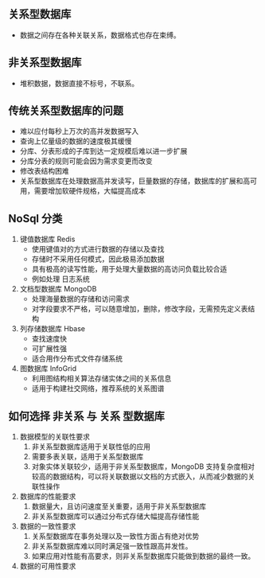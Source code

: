 ## 关系型数据库
- 数据之间存在各种关联关系，数据格式也存在束缚。
  
## 非关系型数据库
- 堆积数据，数据直接不标号，不联系。
  
## 传统关系型数据库的问题
- 难以应付每秒上万次的高并发数据写入
- 查询上亿量级的数据的速度极其缓慢
- 分库、分表形成的子库到达一定规模后难以进一步扩展
- 分库分表的规则可能会因为需求变更而改变
- 修改表结构困难
- 关系型数据库在处理数据高并发读写，巨量数据的存储，数据库的扩展和高可用，需要增加软硬件规格，大幅提高成本

## NoSql 分类
1. 键值数据库 Redis
   - 使用键值对的方式进行数据的存储以及查找
   - 存储时不采用任何模式，因此极易添加数据
   - 具有极高的读写性能，用于处理大量数据的高访问负载比较合适
   - 例如处理 日志系统
2. 文档型数据库 MongoDB
   - 处理海量数据的存储和访问需求
   - 对字段要求不严格，可以随意增加，删除，修改字段，无需预先定义表结构
3. 列存储数据库 Hbase
   - 查找速度快
   - 可扩展性强
   - 适合用作分布式文件存储系统
4. 图数据库 InfoGrid
   - 利用图结构相关算法存储实体之间的关系信息
   - 适用于构建社交网络，推荐系统的关系图谱

## 如何选择 非关系 与 关系 型数据库
1. 数据模型的关联性要求
   1. 非关系型数据库适用于关联性低的应用
   2. 需要多表关联，适用于关系型数据库
   3. 对象实体关联较少，适用于非关系型数据库，MongoDB 支持复杂度相对较高的数据结构，可以将关联数据以文档的方式嵌入，从而减少数据的关联性操作
2. 数据库的性能要求
   1. 数据量大，且访问速度至关重要，适用于非关系型数据库
   2. 非关系型数据库可以通过分布式存储大幅提高存储性能
3. 数据的一致性要求
   1. 关系型数据库在事务处理以及一致性方面占有绝对优势
   2. 非关系型数据库难以同时满足强一致性跟高并发性。
   3. 如果应用对性能有高要求，则非关系型数据库只能做到数据的最终一致。
4. 数据的可用性要求
    